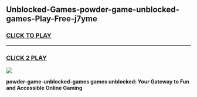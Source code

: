
## Unblocked-Games-powder-game-unblocked-games-Play-Free-j7yme
<h3>
<a href="https://premium76.site?title=powder-game-unblocked-games&ref=23A">CLICK TO PLAY</a></h3>
<hr>

<h3>
<a href="https://premium76.site?title=powder-game-unblocked-games&ref=23A">CLICK 2 PLAY</a>
  
</h3>

<a href="https://premium76.site?title=powder-game-unblocked-games&ref=23A"><img src="https://clearcache.store/games.png"></a>


**powder-game-unblocked-games games unblocked: Your Gateway to Fun and Accessible Online Gaming**
